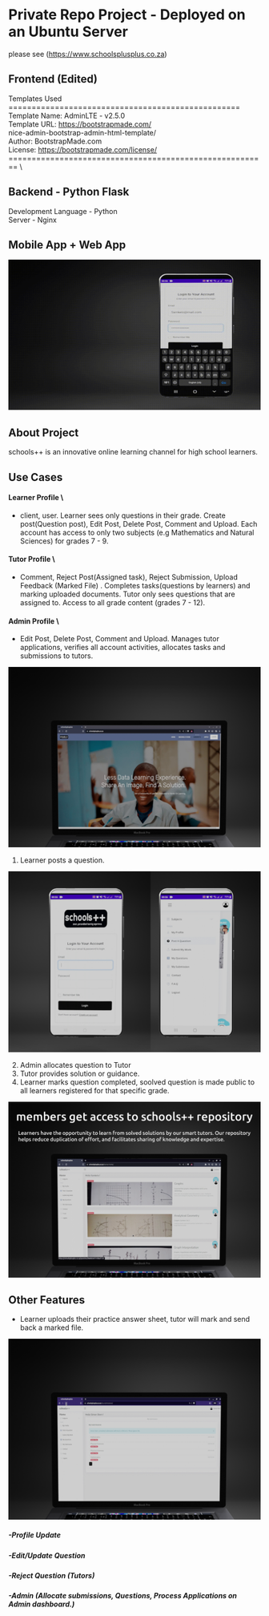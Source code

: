 # Private Repo Project - Deployed on an Ubuntu Server 
please see (https://www.schoolsplusplus.co.za)

## Frontend (Edited)

 Templates Used \
================================================== \
 Template Name: AdminLTE - v2.5.0 \
 Template URL: https://bootstrapmade.com/ \
 nice-admin-bootstrap-admin-html-template/ \
 Author: BootstrapMade.com \
 License: https://bootstrapmade.com/license/ \
======================================================== \

## Backend - Python Flask

Development Language - Python \
Server - Nginx

## Mobile App + Web App
<div align="center">
  <img src="Untitled.gif" width="600" height="300"/>
</div>

## About Project

schools++ is an innovative online learning channel for high school learners.

## Use Cases
#### Learner Profile \
- client, user. Learner sees only questions in their grade. Create post(Question post), Edit Post, Delete Post, Comment and Upload. Each account has access to only two subjects (e.g Mathematics and Natural Sciences) for grades 7 - 9.
#### Tutor Profile \
- Comment, Reject Post(Assigned task), Reject Submission, Upload Feedback (Marked File) . Completes tasks(questions by learners) and marking uploaded documents. Tutor only sees questions that are assigned to. Access to all grade content (grades 7 - 12).
#### Admin Profile \
- Edit Post, Delete Post, Comment and Upload. Manages tutor applications, verifies all account activities, allocates tasks and submissions to tutors.


![Welcom Screen](home_web.png)

1) Learner posts a question.

![Login & Home Screen](home.png)

2) Admin allocates question to Tutor 
3) Tutor provides solution or guidance.
4) Learner marks question completed, soolved question is made public to all learners registered for that specific grade.

![schools++ repository](schools_repository.png)


## Other Features

- Learner uploads their practice answer sheet, tutor will mark and send back a marked file.

![Submit my work.](web_submit_a_file2.png)


##### -Profile Update
##### -Edit/Update Question
##### -Reject Question (Tutors)
##### -Admin (Allocate submissions, Questions, Process Applications on Admin dashboard.)




